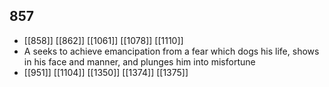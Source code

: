 ## 857
- [[858]] [[862]] [[1061]] [[1078]] [[1110]] 
- A seeks to achieve emancipation from a fear which dogs his life, shows in his face and manner, and plunges him into misfortune
- [[951]] [[1104]] [[1350]] [[1374]] [[1375]] 

